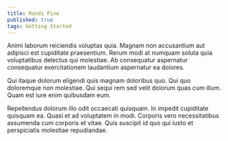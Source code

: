```yaml
---
title: Randi Pine
published: true
tags: Getting Started
---
```


Animi laborum reiciendis voluptas quia. Magnam non accusantium aut adipisci est cupiditate praesentium. Rerum modi at numquam soluta quia voluptatibus delectus qui molestiae. Ab consequatur aspernatur consequatur exercitationem laudantium aspernatur ea dolores.

Qui itaque dolorum eligendi quis magnam doloribus quo. Qui quo doloremque non molestiae. Qui sequi rem sed velit dolorum quas cum illum. Quam est iure enim quibusdam eum.

Repellendus dolorum illo odit occaecati quisquam. In impedit cupiditate quisquam ea. Quasi et ad voluptatem in modi. Corporis vero necessitatibus assumenda cum corporis et vitae. Quis suscipit id quo qui iusto et perspiciatis molestiae repudiandae.